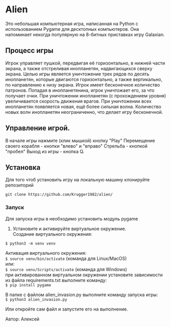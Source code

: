 # Alien


Это небольшая компьютерная игра, написанная на Python с использованием Pygame для десктопных компьютеров.
Она напоминает некогда популярную на 8-битных приставках игру Galaxian.

## Процесс игры
Игрок управляет пушкой, передвигая её горизонтально, в нижней части экрана, а также отстреливая инопланетян, надвигающихся сверху экрана.
Целью игры является уничтожение трех рядов по десять инопланетян, которые двигаются горизонтально, а также вертикально, по направлению к низу экрана.
Игрок имеет бесконечное количество патронов.
Попадая в инопланетянина, игрок уничтожает его, за что получает очки.
При уничтожении инопланетян (с прохождением уровня) увеличивается скорость движения врагов.
При уничтожении всех инопланетян появляется новая, ещё более сильная волна. 
Количество новых волн инопланетян неограниченно, что делает игру бесконечной.

## Управление игрой.
В начале игры нажмите (клик мышкой) кнопку "Play"
Перемещение своего корабля - кнопки "влево" и "вправо"
Стрельба - кнопкой "пробел"
Выход из игры - кнопка Q.

## Установка

Для того чтоб установить игру на локальную машину клонируйте репозиторий  
```
git clone https://github.com/Krugger1982/alien/
```

### Запуск

Для запуска игры в необходимо установить модуль pygame 
1. Установите и активируйте виртуальное окружение.  
Cоздание виртуального окружения:  
```
$ python3 -m venv venv
```

Активация виртуального окружения:  
```$ source venv/bin/activate``` (команда для Linux/MacOS)  
или:  
```$ source venv/Scripts/activate``` (команда для Windows)  
при активированном виртуальном окружении установите зависимости из файла requirements.txt
выполните команду:  
```$ pip install pygame ```

В папке с файлом alien_invasion.py выполните команду запуска игры:  
```$ python3 alien_invasion.py ```  

Или откройте сам файл и запустите его на выполнение.

Автор:
Алексей
